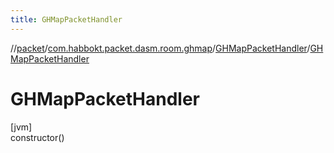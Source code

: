 ```yaml
---
title: GHMapPacketHandler
---
```

//[packet](../../../index.html)/[com.habbokt.packet.dasm.room.ghmap](../index.html)/[GHMapPacketHandler](index.html)/[GHMapPacketHandler](-g-h-map-packet-handler.html)



# GHMapPacketHandler



[jvm]\
constructor()




